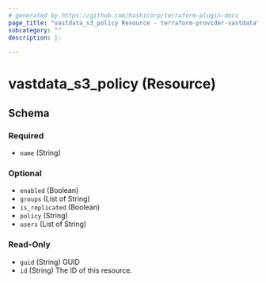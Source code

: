```yaml
---
# generated by https://github.com/hashicorp/terraform-plugin-docs
page_title: "vastdata_s3_policy Resource - terraform-provider-vastdata"
subcategory: ""
description: |-
  
---
```


# vastdata_s3_policy (Resource)





<!-- schema generated by tfplugindocs -->
## Schema

### Required

- `name` (String)

### Optional

- `enabled` (Boolean)
- `groups` (List of String)
- `is_replicated` (Boolean)
- `policy` (String)
- `users` (List of String)

### Read-Only

- `guid` (String) GUID
- `id` (String) The ID of this resource.

